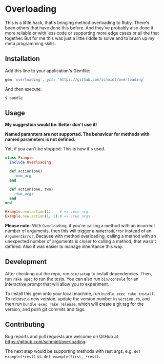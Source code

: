 # Overloading

This is a little hack, that's bringing method overloading to Ruby. There's been
others that have done this before. And they've probably also done it more
reliable or with less code or supporting more edge cases or all the that
together. But for me this was just a little riddle to solve and to brush up my
meta programming skills.


## Installation

Add this line to your application's Gemfile:

```ruby
gem 'overloading', git: 'https://github.com/schmidt/overloading'
```

And then execute:

    $ bundle


## Usage

**My suggestion would be: Better don't use it!**

**Named paramters are not supported. The behaviour for methods with named
parameters is not defined.**

Yet, if you can't be stopped: This is how it's used.

```ruby
class Example
  include Overloading

  def action(one)
    :one_arg
  end

  def action(one, two)
    :two_args
  end
end

Example.new.action(1)    # => :one_arg
Example.new.action(1, 2) # => :two_args
```

**Please note:** With `Overloading`, if you're calling a method with an
incorrect number of arguments, then this will trigger a `NoMethodError` instead
of an `ArgumentError`. Because with method overloading, calling a method with an
unexpected number of arguments is closer to calling a method, that wasn't
defined. Also it was easier to manage inheritance this way.


## Development

After checking out the repo, run `bin/setup` to install dependencies. Then, run
`rake spec` to run the tests. You can also run `bin/console` for an interactive
prompt that will allow you to experiment.

To install this gem onto your local machine, run `bundle exec rake install`. To
release a new version, update the version number in `version.rb`, and then run
`bundle exec rake release`, which will create a git tag for the version, and
push git commits and tags.


## Contributing

Bug reports and pull requests are welcome on GitHub at
https://github.com/schmidt/overloading.

The next step would be supporting methods with rest args, e.g. `def
example(*rest)` vs. `def example(first, *rest)`.
